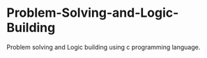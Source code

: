 # Problem-Solving-and-Logic-Building
Problem solving and Logic building using c programming language.
